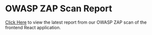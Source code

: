 # OWASP ZAP Scan Report

[Click Here](owasp_report.html) to view the latest report from our 
OWASP ZAP scan of the frontend React application.
